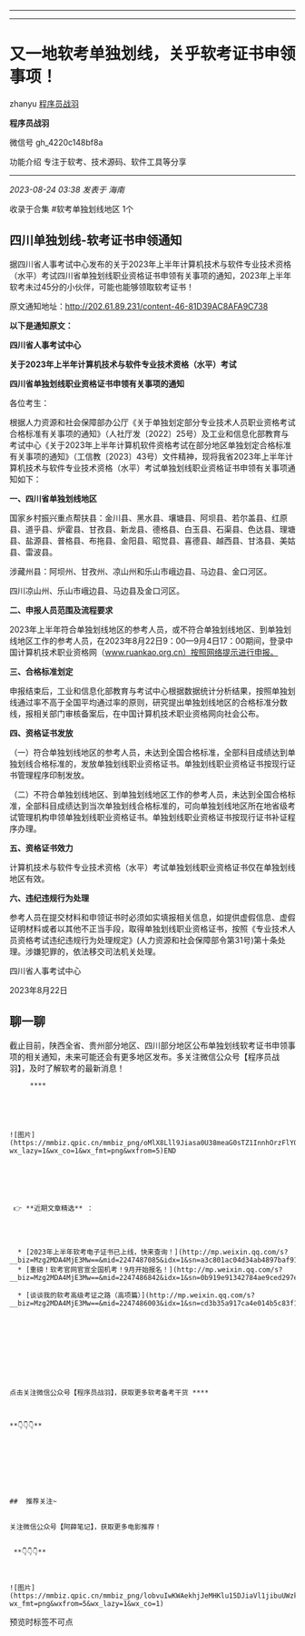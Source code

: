 ----------------------------------------
----------------------------------------
#  又一地软考单独划线，关乎软考证书申领事项！

zhanyu  [ 程序员战羽 ](javascript:void\(0\);)

**程序员战羽** ![]()

微信号 gh_4220c148bf8a

功能介绍 专注于软考、技术源码、软件工具等分享

____

_2023-08-24 03:38_ _发表于 海南_

收录于合集 #软考单独划线地区 1个

## 四川单独划线-软考证书申领通知

据四川省人事考试中心发布的关于2023年上半年计算机技术与软件专业技术资格（水平）考试四川省单独划线职业资格证书申领有关事项的通知，2023年上半年软考未过45分的小伙伴，可能也能够领取软考证书！

原文通知地址：http://202.61.89.231/content-46-81D39AC8AFA9C738

 **以下是通知原文：**

 **四川省人事考试中心**

 **关于2023年上半年计算机技术与软件专业技术资格（水平）考试**

 **四川省单独划线职业资格证书申领有关事项的通知**

  

各位考生：

根据人力资源和社会保障部办公厅《关于单独划定部分专业技术人员职业资格考试合格标准有关事项的通知》（人社厅发〔2022〕25号）及工业和信息化部教育与考试中心《关于2023年上半年计算机软件资格考试在部分地区单独划定合格标准有关事项的通知》（工信教〔2023〕43号）文件精神，现将我省2023年上半年计算机技术与软件专业技术资格（水平）考试单独划线职业资格证书申领有关事项通知如下：

 **一、四川省单独划线地区**

国家乡村振兴重点帮扶县：金川县、黑水县、壤塘县、阿坝县、若尔盖县、红原县、道乎县、炉霍县、甘孜县、新龙县、德格县、白玉县、石渠县、色达县、理塘县、盐源县、普格县、布拖县、金阳县、昭觉县、喜德县、越西县、甘洛县、美姑县、雷波县。

涉藏州县：阿坝州、甘孜州、凉山州和乐山市峨边县、马边县、金口河区。

四川凉山州、乐山市峨边县、马边县及金口河区。

 **二、申报人员范围及流程要求**

2023年上半年符合单独划线地区的参考人员，或不符合单独划线地区、到单独划线地区工作的参考人员，在2023年8月22日9：00—9月4日17：00期间，登录中国计算机技术职业资格网（www.ruankao.org.cn）按照网络提示进行申报。

 **三、合格标准划定**

申报结束后，工业和信息化部教育与考试中心根据数据统计分析结果，按照单独划线通过率不高于全国平均通过率的原则，研究提出单独划线地区的合格标准分数线，报相关部门审核备案后，在中国计算机技术职业资格网向社会公布。

 **四、资格证书发放**

（一）符合单独划线地区的参考人员，未达到全国合格标准，全部科目成绩达到单独划线合格标准的，发放单独划线职业资格证书。单独划线职业资格证书按现行证书管理程序印制发放。

（二）不符合单独划线地区、到单独划线地区工作的参考人员，未达到全国合格标准，全部科目成绩达到当次单独划线合格标准的，可向单独划线地区所在地省级考试管理机构申领单独划线职业资格证书。单独划线职业资格证书按现行证书补证程序办理。

 **五、资格证书效力**

计算机技术与软件专业技术资格（水平）考试单独划线职业资格证书仅在单独划线地区有效。

 **六、违纪违规行为处理**

参考人员在提交材料和申领证书时必须如实填报相关信息，如提供虚假信息、虚假证明材料或者以其他不正当手段，取得单独划线职业资格证书，按照《专业技术人员资格考试违纪违规行为处理规定》(人力资源和社会保障部令第31号)第十条处理。涉嫌犯罪的，依法移交司法机关处理。

四川省人事考试中心

2023年8月22日

  

## 聊一聊

截止目前，陕西全省、贵州部分地区、四川部分地区公布单独划线软考证书申领事项的相关通知，未来可能还会有更多地区发布。多关注微信公众号【程序员战羽】，及时了解软考的最新消息！

    
         ****
    
    
    
    
    
    ![图片](https://mmbiz.qpic.cn/mmbiz_png/oMlX8Lll9Jiasa0U38meaG0sTZ1InnhOrzFlYO8qtAmxs5kRib9zWfouYZ0aWbjRMnO6QqeLgm3rYzgDEfOBCDQQ/640?wx_lazy=1&wx_co=1&wx_fmt=png&wxfrom=5)END
    
    
      
    
    
    
     👉 **近期文章精选** ：
    
      
    
    
      * [2023年上半年软考电子证书已上线，快来查询！](http://mp.weixin.qq.com/s?__biz=Mzg2MDA4MjE3Mw==&mid=2247487085&idx=1&sn=a3c801ac04d34ab4897baf91b97ee76e&chksm=ce2a94fff95d1de941b8666305e3d6796628660c4144082e5802ffd821af17d7b2caf429d58f&scene=21#wechat_redirect)
      * [重磅！软考官网官宣全国机考！9月开始报名！](http://mp.weixin.qq.com/s?__biz=Mzg2MDA4MjE3Mw==&mid=2247486842&idx=1&sn=0b919e91342784ae9ced297e29a18882&chksm=ce2a97e8f95d1efe92fecef7bb13ca1f88d9ed77d9af8e3cf764b180a9be21b882aaeadac92f&scene=21#wechat_redirect)  
    
      * [谈谈我的软考高级考证之路（高项篇）](http://mp.weixin.qq.com/s?__biz=Mzg2MDA4MjE3Mw==&mid=2247486003&idx=1&sn=cd3b35a917ca4e014b5c83f100cf8daf&chksm=ce2a90a1f95d19b73dda26d83c61503bfcdefdf63c84e47f2d212435a08a788ce4affc652b1b&scene=21#wechat_redirect)
    
    
    
      
    
    
      
    
    
    
    点击关注微信公众号【程序员战羽】，获取更多软考备考干货 ****  
    
    
    
    **👇👇👇**

  

    
    
      
    
    
    ##  推荐关注~
    
    
    关注微信公众号【阿薛笔记】，获取更多电影推荐！
    
    
     **👇👇👇**   
    
    
    
    ![图片](https://mmbiz.qpic.cn/mmbiz_png/lobvuIwKWAekhjJeMHKlu15DJiaVl1jibuUWzkVArJhGnNkd1jGcia7T9b3uNM7Vz65DqPUWXjKHW0syn7dq9doqQ/640?wx_fmt=png&wxfrom=5&wx_lazy=1&wx_co=1)

预览时标签不可点


